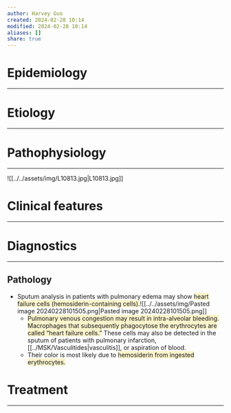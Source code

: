 ```yaml
---
author: Harvey Guo
created: 2024-02-28 10:14
modified: 2024-02-28 10:14
aliases: []
share: true
---
```

# Epidemiology
---


# Etiology
---


# Pathophysiology
---
![[../../assets/img/L10813.jpg|L10813.jpg]]

# Clinical features
---


# Diagnostics
---
## Pathology
- Sputum analysis in patients with pulmonary edema may show <span style="background:rgba(240, 200, 0, 0.2)">heart failure cells (hemosiderin-containing cells).</span>![[../../assets/img/Pasted image 20240228101505.png|Pasted image 20240228101505.png]]
	- <span style="background:rgba(240, 200, 0, 0.2)">Pulmonary venous congestion may result in intra-alveolar bleeding. Macrophages that subsequently phagocytose the erythrocytes are called “heart failure cells.”</span> These cells may also be detected in the sputum of patients with pulmonary infarction, [[../MSK/Vasculitides|vasculitis]], or aspiration of blood.
	- Their color is most likely due to <span style="background:rgba(240, 200, 0, 0.2)">hemosiderin from ingested erythrocytes.</span>

# Treatment
---

